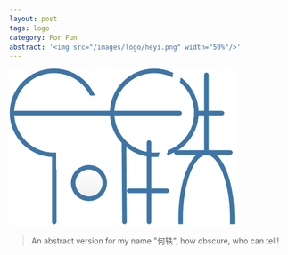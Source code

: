 ```yaml
---
layout: post
tags: logo
category: For Fun
abstract: '<img src="/images/logo/heyi.png" width="50%"/>'
---
```


![](/images/logo/heyi.png)

> An abstract version for my name "何轶", how obscure, who can tell!
